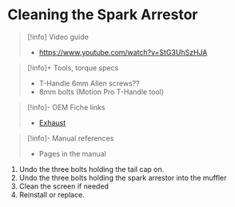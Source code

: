 # Cleaning the Spark Arrestor

> [!info] Video guide
> -   https://www.youtube.com/watch?v=StG3UhSzHJA

> [!info]+ Tools, torque specs
> - T-Handle 6mm Allen screws??
> - 8mm bolts (Motion Pro T-Handle tool)

> [!info]- OEM Fiche links
> - [Exhaust](https://www.revzilla.com/oem/honda/2021-honda-trail-125-abs/muffler?submodel=ct125aac)

> [!info]- Manual references
> - Pages in the manual

1. Undo the three bolts holding the tail cap on.
2. Undo the three bolts holding the spark arrestor into the muffler
3. Clean the screen if needed
4. Reinstall or replace.
